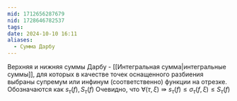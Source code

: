 ```yaml
---
mid: 1712656287679
nid: 1728646782537
tags: 
date: 2024-10-10 16:11
aliases:
  - Сумма Дарбу
---
```

Верхняя и нижняя суммы Дарбу - [[Интегральная сумма|интегральные суммы]], для которых в качестве точек оснащенного разбиения выбраны супремум или инфинум (соответственно) функции на отрезке.
Обозначаются как $s_\tau(f), S_\tau(f)$
Очевидно, что $\forall (\tau, \xi) \Rrightarrow s_\tau(f) \le \sigma_\tau(f, \xi) \le S_\tau(f)$